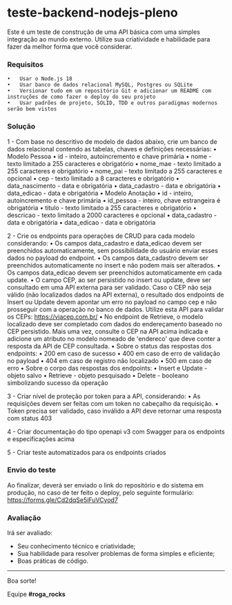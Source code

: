 # teste-backend-nodejs-pleno

Este é um teste de construção de uma API básica com uma simples integração ao mundo externo. Utilize sua criatividade e habilidade para fazer da melhor forma que você considerar.

### Requisitos

	•	Usar o Node.js 18
	•	Usar banco de dados relacional MySQL, Postgres ou SQLite
	•	Versionar tudo em um repositório Git e adicionar um README com instruções de como fazer o deploy do seu projeto
	•	Usar padrões de projeto, SOLID, TDD e outros paradigmas modernos serão bem vistos
  
### Solução

1 - Com base no descritivo de modelo de dados abaixo, crie um banco de dados relacional contendo as tabelas, chaves e definições necessárias:
	•	Modelo Pessoa
  	  •	id - inteiro, autoincremento e chave primária
  	  •	nome - texto limitado a 255 caracteres e obrigatório
    	•	nome_mae - texto limitado a 255 caracteres e obrigatório
  	  •	nome_pai - texto limitado a 255 caracteres e opcional
  	  •	cep - texto limitado a 8 caracteres e obrigatório
    	•	data_nascimento - data e obrigatória
	    •	data_cadastro - data e obrigatória
  	  •	data_edicao - data e obrigatória
	•	Modelo Anotação
	    •	id - inteiro, autoincremento e chave primária
	    •	id_pessoa - inteiro, chave estrangeira é obrigatória
  	  •	titulo - texto limitado a 255 caracteres e obrigatório
	    •	descricao - texto limitado a 2000 caracteres e opcional
	    •	data_cadastro - data e obrigatória
  	  •	data_edicao - data e obrigatória
  
2 - Crie os endpoints para operações de CRUD para cada modelo considerando:
	•	Os campos data_cadastro e data_edicao devem ser preenchidos automaticamente, sem possibilidade do usuário enviar esses dados no payload do endpoint.
	•	Os campos data_cadastro devem ser preenchidos automaticamente no insert e não podem mais ser alterados.
	•	Os campos data_edicao devem ser preenchidos automaticamente em cada update.
	•	O campo CEP, ao ser persistido no insert ou update, deve ser consultado em uma API externa para ser validado. Caso o CEP não seja válido (não localizados dados na API externa), o resultado dos endpoints de Insert ou Update devem apontar um erro no payload no campo cep e não prosseguir com a operação no banco de dados. Utilize esta API para validar os CEPs: https://viacep.com.br/
	•	No endpoint de Retrieve, o modelo localizado deve ser completado com dados do endereçamento baseado no CEP persistido. Mais uma vez, consulte o CEP na API acima indicada e adicione um atributo no modelo nomeado de 'endereco' que deve conter a resposta da API de CEP consultada.
	•	Sobre o status das respostas dos endpoints:
    	•	200 em caso de sucesso
	    •	400 em caso de erro de validação no payload
    	•	404 em caso de registro não localizado
    	•	500 em caso de erro
    	•	Sobre o corpo das respostas dos endpoints:
    	•	Insert e Update - objeto salvo
    	•	Retrieve - objeto pesquisado
    	•	Delete - booleano simbolizando sucesso da operação
      
3 - Criar nível de proteção por token para a API, considerando:
	• As requisições devem ser feitas com um token no cabeçalho da requisição.
	• Token precisa ser validado, caso inválido a API deve retornar uma resposta com status 403
  
4 - Criar documentação do tipo openapi v3 com Swagger para os endpoints e especificações acima

5 - Criar teste automatizados para os endpoints criados

### Envio do teste
Ao finalizar, deverá ser enviado o link do repositório e do sistema em produção, no caso de ter feito o deploy, pelo seguinte formulário: https://forms.gle/Cd2dqSe5iFuVCyod7

### Avaliação
Irá ser avaliado:

+ Seu conhecimento técnico e criatividade;
+ Sua habilidade para resolver problemas de forma simples e eficiente;
+ Boas práticas de código.
---

Boa sorte!

Equipe **#roga_rocks**
